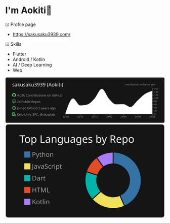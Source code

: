 # I'm Aokiti👋

☑︎ Profile page
- https://sakusaku3939.com/

☑︎ Skills
- Flutter
- Android / Kotlin
- AI / Deep Learning
- Web

[![](https://raw.githubusercontent.com/sakusaku3939/sakusaku3939/main/profile-summary-card-output/dark/0-profile-details.svg)]()
[![](https://raw.githubusercontent.com/sakusaku3939/sakusaku3939/main/profile-summary-card-output/dark/1-repos-per-language.svg)]()
